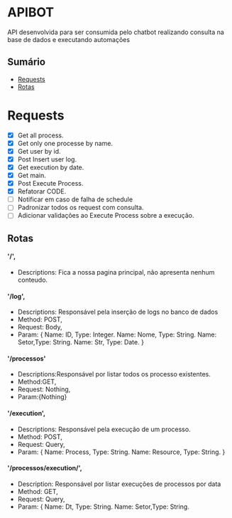 # APIBOT
API desenvolvida para ser consumida pelo chatbot realizando consulta na base de dados e executando automações

## Sumário
* [Requests](#Requests)
* [Rotas](#Rotas)


# Requests
- [X] Get all process.
- [X] Get only one processe by name.
- [X] Get user by id.
- [X] Post Insert user log.
- [X] Get execution by date.
- [X] Get main.
- [X] Post Execute Process.
- [X] Refatorar CODE.
- [ ] Notificar em caso de falha de schedule
- [ ] Padronizar todos os request com consulta.
- [ ] Adicionar validações ao Execute Process sobre a execução.

## Rotas

 ####  '/', 
- Descriptions: Fica a nossa pagina principal, não apresenta nenhum conteudo.

####  '/log', 
- Descriptions: Responsável pela inserção de logs no banco de dados 
- Method: POST,
- Request: Body,
- Param: 
{
Name: ID,   Type: Integer.
Name: Nome, Type: String.
Name: Setor,Type: String.
Name: Str,  Type: Date.
}

 ####  '/processos'
- Descriptions:Responsável por listar todos os processo existentes.
- Method:GET,
- Request: Nothing,
- Param:{Nothing}

 ####  '/execution', 
- Descriptions: Responsável pela execução de um processo.
- Method: POST,
- Request: Query,
- Param: {
Name: Process,   Type: String.
Name: Resource,  Type: String.
}

 #### '/processos/execution/', 
- Description: Responsável por listar execuções de processos por data
- Method: GET,
- Request: Query,
- Param: {
Name: Dt,   Type: String.
Name: Setor,Type: String.